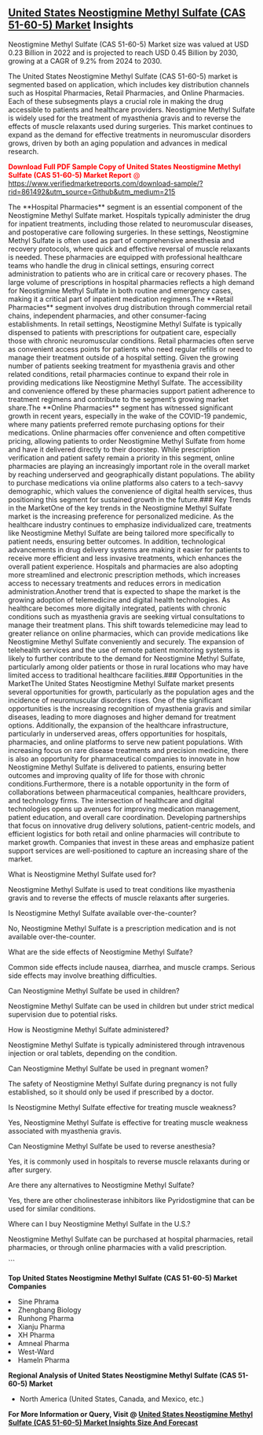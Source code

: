 <h2><a href="https://www.verifiedmarketreports.com/download-sample/?rid=861492&amp;utm_source=Github&amp;utm_medium=215" target="_blank">United States Neostigmine Methyl Sulfate (CAS 51-60-5) Market</a> Insights</h2><p>Neostigmine Methyl Sulfate (CAS 51-60-5) Market size was valued at USD 0.23 Billion in 2022 and is projected to reach USD 0.45 Billion by 2030, growing at a CAGR of 9.2% from 2024 to 2030.</p><p><p>The United States Neostigmine Methyl Sulfate (CAS 51-60-5) market is segmented based on application, which includes key distribution channels such as Hospital Pharmacies, Retail Pharmacies, and Online Pharmacies. Each of these subsegments plays a crucial role in making the drug accessible to patients and healthcare providers. Neostigmine Methyl Sulfate is widely used for the treatment of myasthenia gravis and to reverse the effects of muscle relaxants used during surgeries. This market continues to expand as the demand for effective treatments in neuromuscular disorders grows, driven by both an aging population and advances in medical research. <p><span class=""><span style="color: #ff0000;"><strong>Download Full PDF Sample Copy of United States Neostigmine Methyl Sulfate (CAS 51-60-5) Market Report</strong> @ </span><a href="https://www.verifiedmarketreports.com/download-sample/?rid=861492&amp;utm_source=Github&amp;utm_medium=215" target="_blank">https://www.verifiedmarketreports.com/download-sample/?rid=861492&amp;utm_source=Github&amp;utm_medium=215</a></span></p>The **Hospital Pharmacies** segment is an essential component of the Neostigmine Methyl Sulfate market. Hospitals typically administer the drug for inpatient treatments, including those related to neuromuscular diseases, and postoperative care following surgeries. In these settings, Neostigmine Methyl Sulfate is often used as part of comprehensive anesthesia and recovery protocols, where quick and effective reversal of muscle relaxants is needed. These pharmacies are equipped with professional healthcare teams who handle the drug in clinical settings, ensuring correct administration to patients who are in critical care or recovery phases. The large volume of prescriptions in hospital pharmacies reflects a high demand for Neostigmine Methyl Sulfate in both routine and emergency cases, making it a critical part of inpatient medication regimens.The **Retail Pharmacies** segment involves drug distribution through commercial retail chains, independent pharmacies, and other consumer-facing establishments. In retail settings, Neostigmine Methyl Sulfate is typically dispensed to patients with prescriptions for outpatient care, especially those with chronic neuromuscular conditions. Retail pharmacies often serve as convenient access points for patients who need regular refills or need to manage their treatment outside of a hospital setting. Given the growing number of patients seeking treatment for myasthenia gravis and other related conditions, retail pharmacies continue to expand their role in providing medications like Neostigmine Methyl Sulfate. The accessibility and convenience offered by these pharmacies support patient adherence to treatment regimens and contribute to the segment’s growing market share.The **Online Pharmacies** segment has witnessed significant growth in recent years, especially in the wake of the COVID-19 pandemic, where many patients preferred remote purchasing options for their medications. Online pharmacies offer convenience and often competitive pricing, allowing patients to order Neostigmine Methyl Sulfate from home and have it delivered directly to their doorstep. While prescription verification and patient safety remain a priority in this segment, online pharmacies are playing an increasingly important role in the overall market by reaching underserved and geographically distant populations. The ability to purchase medications via online platforms also caters to a tech-savvy demographic, which values the convenience of digital health services, thus positioning this segment for sustained growth in the future.### Key Trends in the MarketOne of the key trends in the Neostigmine Methyl Sulfate market is the increasing preference for personalized medicine. As the healthcare industry continues to emphasize individualized care, treatments like Neostigmine Methyl Sulfate are being tailored more specifically to patient needs, ensuring better outcomes. In addition, technological advancements in drug delivery systems are making it easier for patients to receive more efficient and less invasive treatments, which enhances the overall patient experience. Hospitals and pharmacies are also adopting more streamlined and electronic prescription methods, which increases access to necessary treatments and reduces errors in medication administration.Another trend that is expected to shape the market is the growing adoption of telemedicine and digital health technologies. As healthcare becomes more digitally integrated, patients with chronic conditions such as myasthenia gravis are seeking virtual consultations to manage their treatment plans. This shift towards telemedicine may lead to greater reliance on online pharmacies, which can provide medications like Neostigmine Methyl Sulfate conveniently and securely. The expansion of telehealth services and the use of remote patient monitoring systems is likely to further contribute to the demand for Neostigmine Methyl Sulfate, particularly among older patients or those in rural locations who may have limited access to traditional healthcare facilities.### Opportunities in the MarketThe United States Neostigmine Methyl Sulfate market presents several opportunities for growth, particularly as the population ages and the incidence of neuromuscular disorders rises. One of the significant opportunities is the increasing recognition of myasthenia gravis and similar diseases, leading to more diagnoses and higher demand for treatment options. Additionally, the expansion of the healthcare infrastructure, particularly in underserved areas, offers opportunities for hospitals, pharmacies, and online platforms to serve new patient populations. With increasing focus on rare disease treatments and precision medicine, there is also an opportunity for pharmaceutical companies to innovate in how Neostigmine Methyl Sulfate is delivered to patients, ensuring better outcomes and improving quality of life for those with chronic conditions.Furthermore, there is a notable opportunity in the form of collaborations between pharmaceutical companies, healthcare providers, and technology firms. The intersection of healthcare and digital technologies opens up avenues for improving medication management, patient education, and overall care coordination. Developing partnerships that focus on innovative drug delivery solutions, patient-centric models, and efficient logistics for both retail and online pharmacies will contribute to market growth. Companies that invest in these areas and emphasize patient support services are well-positioned to capture an increasing share of the market.<p>What is Neostigmine Methyl Sulfate used for?</p><p>Neostigmine Methyl Sulfate is used to treat conditions like myasthenia gravis and to reverse the effects of muscle relaxants after surgeries.</p><p>Is Neostigmine Methyl Sulfate available over-the-counter?</p><p>No, Neostigmine Methyl Sulfate is a prescription medication and is not available over-the-counter.</p><p>What are the side effects of Neostigmine Methyl Sulfate?</p><p>Common side effects include nausea, diarrhea, and muscle cramps. Serious side effects may involve breathing difficulties.</p><p>Can Neostigmine Methyl Sulfate be used in children?</p><p>Neostigmine Methyl Sulfate can be used in children but under strict medical supervision due to potential risks.</p><p>How is Neostigmine Methyl Sulfate administered?</p><p>Neostigmine Methyl Sulfate is typically administered through intravenous injection or oral tablets, depending on the condition.</p><p>Can Neostigmine Methyl Sulfate be used in pregnant women?</p><p>The safety of Neostigmine Methyl Sulfate during pregnancy is not fully established, so it should only be used if prescribed by a doctor.</p><p>Is Neostigmine Methyl Sulfate effective for treating muscle weakness?</p><p>Yes, Neostigmine Methyl Sulfate is effective for treating muscle weakness associated with myasthenia gravis.</p><p>Can Neostigmine Methyl Sulfate be used to reverse anesthesia?</p><p>Yes, it is commonly used in hospitals to reverse muscle relaxants during or after surgery.</p><p>Are there any alternatives to Neostigmine Methyl Sulfate?</p><p>Yes, there are other cholinesterase inhibitors like Pyridostigmine that can be used for similar conditions.</p><p>Where can I buy Neostigmine Methyl Sulfate in the U.S.?</p><p>Neostigmine Methyl Sulfate can be purchased at hospital pharmacies, retail pharmacies, or through online pharmacies with a valid prescription.</p>```</p><p><strong>Top United States Neostigmine Methyl Sulfate (CAS 51-60-5) Market Companies</strong></p><div data-test-id=""><p><li>Sine Phrama</li><li> Zhengbang Biology</li><li> Runhong Pharma</li><li> Xianju Pharma</li><li> XH Pharma</li><li> Amneal Pharma</li><li> West-Ward</li><li> Hameln Pharma</li></p><div><strong>Regional Analysis of&nbsp;United States Neostigmine Methyl Sulfate (CAS 51-60-5) Market</strong></div><ul><li dir="ltr"><p dir="ltr">North America&nbsp;(United States, Canada, and Mexico, etc.)</p></li></ul><p><strong>For More Information or Query, Visit @&nbsp;</strong><strong><a href="https://www.verifiedmarketreports.com/product/neostigmine-methyl-sulfate-cas-51-60-5-market/?utm_source=Github&amp;utm_medium=215" target="_blank">United States Neostigmine Methyl Sulfate (CAS 51-60-5) Market Insights Size And Forecast</a></strong></p></div>
